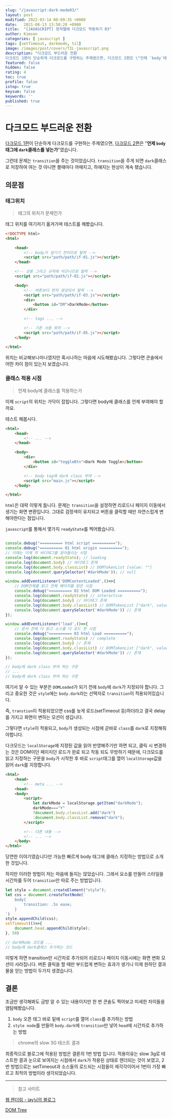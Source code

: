 ```yaml
---
slug: "/javascript-dark-mode03/"
layout: post
modified: 2022-03-14 00:09:35 +0900
date:   2021-08-13 13:50:20 +0900
title:  "[JAVASCRIPT] 정적웹에 다크모드 적용하기 03"
author: Kimson
categories: [ javascript ]
tags: [setTimeout, darkmode, til]
image: /images/post/covers/TIL-javascript.png
description: "다크모드 부드러운 전환
다크모드 1편이 단순하게 다크모드를 구현하는 주제였으면, 다크모드 2편은 \"언제 `body`태그에 `dark`클래스를 넣는가\"였습니다. 런데 문제는 `transition`을 주는 것이었습니다. `transition`을 주게 되면 `dark`클래스로 저장하여 여는 것 아니면 켤때마다 까매지고, 하얘지는 현상이 계속 됐습니다."
featured: false
hidden: false
rating: 4
toc: true
profile: false
istop: true
keysum: false
keywords: ''
published: true
---
```


# 다크모드 부드러운 전환

[다크모드 1편](https://kkn1125.github.io/javascript-dark-mode01/)이 단순하게 다크모드를 구현하는 주제였으면, [다크모드 2편](https://kkn1125.github.io/javascript-dark-mode02/)은 "**언제 `body`태그에 `dark`클래스를 넣는가**"였습니다.

그런데 문제는 `transition`을 주는 것이었습니다. `transition`을 주게 되면 `dark`클래스로 저장하여 여는 것 아니면 켤때마다 까매지고, 하얘지는 현상이 계속 됐습니다.

## 의문점

### 태그위치

> 태그의 위치가 문제인가

태그 위치를 여기저기 옮겨가며 테스트를 해봤습니다.

```html
<!DOCTYPE html>
<html>

    <head>
        <!-- body가 생기기 전이므로 탈락 -->
        <script src="path/path/if-01.js"></script>
    </head>

    <!-- 상동 그리고 규칙에 어긋나므로 탈락 -->
    <script src="path/path/if-02.js"></script>

    <body>
        <!-- 버튼보다 먼저 생성되서 탈락 -->
        <script src="path/path/if-03.js"></script>
        <div>
            <button id="DM">DarkMode</button>
        </div>

        <!-- tags ... -->

        <!-- 기존 사용 위치 -->
        <script src="path/path/if-05.js"></script>
    </body>

</html>

```

위치는 비교해보나마나였지만 혹시나하는 마음에 시도해봤습니다. 그렇다면 콘솔에서 어떤 차이 점이 있는지 보겠습니다.

### 클래스 적용 시점

> 언제 body에 클래스를 적용하는가

이제 `script`의 위치는 가닥이 잡힙니다. 그렇다면 body에 클래스를 언제 부여해야 할까요.

테스트 해봅시다.

```html
<html>
    <head>
        <!-- ... -->
    </head>

    <body>
        <div>
            <button id="toggleBtn">Dark Mode Toggle</button>
        </div>

        <!-- body tag에 dark class 부여 -->
        <script src="main.js"></script>
    </body>

</html>
```

`html`은 대략 이렇게 둡니다. 문제는 `transition`을 설정하면 리로드나 페이지 이동에서 생기는 화면 변환입니다. 그대로 검정색이 유지되고 버튼을 클릭할 때만 자연스럽게 변해야한다는 점입니다.

`javascript`를 통해서 몇가지 `readyState`를 찍어봤습니다.

```javascript

console.debug("========== html script ==========");
console.debug("========== 01 html origin ==========");
// 이때는 이제 막 바디태그를 읽어들이는 시점
console.log(document.readyState); // loading
console.log(document.body) // 바디태그 존재
console.log(document.body.classList) // DOMTokenList [value: ""]
console.log(document.querySelector('#darkMode')); // null

window.addEventListener('DOMContentLoaded',()=>{
    // DOM전체를 읽고 전체 페이지를 읽은 시점
    console.debug("========== 02 html DOM Loaded ==========");
    console.log(document.readyState) // interactive
    console.log(document.body) // 바디태그 존재
    console.log(document.body.classList) // DOMTokenList ["dark", value: "dark"]
    console.log(document.querySelector('#darkMode')) // 존재
});

window.addEventListener('load',()=>{
    // 문서 전체 다 읽고 소스를 다 로드 한 시점
    console.debug("========== 03 html Load ==========");
    console.log(document.readyState) // complete
    console.log(document.body) // 존재
    console.log(document.body.classList) // DOMTokenList ["dark", value: "dark"]
    console.log(document.querySelector('#darkMode')) // 존재
});

// body에 dark class 부여 하는 구문
// ...
// body에 dark class 부여 하는 구문
```

여기서 알 수 있는 부분은 `DOMLoaded`가 되기 전에 `body`에 `dark`가 지정되야 합니다. 그리고 중요한 것은 `style`에는 `body.dark`라는 선택자로 `transition`이 적용되어있습니다.

즉, `transtion`이 적용되었으면 css를 늦게 로드(setTimeout 등)하더라고 결국 delay를 가지고 화면이 변하는 모션이 생깁니다.

그렇다면 `style`이 적용되고, `body`가 생성되는 시점에 곧바로 `class`를 `dark`로 지정해줘야합니다.

다크모드는 `localStorage`에 지정된 값을 읽어 반영해주기만 하면 되고, 클릭 시 변경하는 것은 DOM이던 페이지던 로드가 완료 되고 작동 되도 무방하기 때문에, 다크모드를 읽고 지정하는 구문을 `body`가 시작한 후 바로 `script`태그를 열어 `localStorage`값을 읽어 `dark`를 지정합니다.

```html
<html>
    <head>
        <!-- meta ... -->
    <head>
    <body>
        <script>
            let darkMode = localStorage.getItem("darkMode");
            darkMode==="Y"
            ?document.body.classList.add("dark")
            :document.body.classList.remove("dark");
        </script>

        <!-- 다른 내용 -->
        <!-- ... -->
    </body>
</html>
```

당연한 이야기였습니다만 가능한 빠르게 body 태그에 클래스 지정하는 방법으로 소개한 것입니다.

하지만 이러한 방법이 저는 마음에 들지는 않았습니다. 그래서 요소를 만들어 스타일을 시간차를 두어 `transition`만 따로 주는 방법입니다.

```javascript
let style = document.createElement("style");
let css = document.createTextNode(`
    body{
        transition: .5s ease;
    }
`)
style.appendChild(css);
setTimeout(()=>{
    document.head.appendChild(style);
}, 50)

// darkMode 코드들 ...
// body에 dark클래스 추가하는 코드
```

이렇게 하면 transition만 시간차로 추가되어 리로드나 페이지 이동시에는 화면 변화 모션이 사라집니다. 버튼 클릭을 할 때만 부드럽게 변하는 효과가 생기니 이제 원하던 결과물을 얻는 방법이 두가지 생겼습니다.

## 결론

조금만 생각해봐도 금방 알 수 있는 내용이지만 한 번 콘솔도 찍어보고 미세한 차이들을 염탐해봤습니다.

1. `body` 오픈 태그 바로 밑에 `script`를 열어 `class`를 추가하는 방법
2. `style node`를 만들어 `body.dark`에 `transition`만 넣어 `head`에 시간차로 추가하는 방법

> chrome의 slow 3G 테스트 결과

최종적으로 블로그에 적용된 방법은 결론의 1번 방법 입니다. 적용이유는 slow 3g로 테스트한 결과 눈으로 보여지는 시점에서 `dark`가 적용된 상태로 렌더되는 것이 보였고, 2번 방법으로는 setTimeout과 소스들의 로드되는 시점들이 제각각이어서 1번이 가장 빠르고 최적의 방법이라 생각되었습니다.

-----

> 참고 사이트

[웹 렌더링 - jay님의 블로그](https://velog.io/@jay/html-101-rendering)

[DOM Tree](https://www.html5rocks.com/en/tutorials/internals/howbrowserswork/#Main_flow_examples)